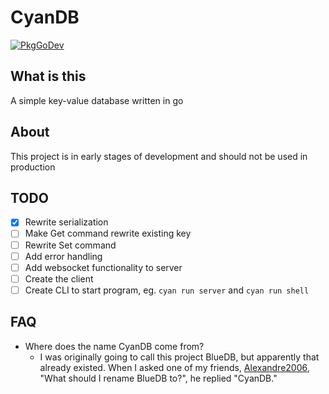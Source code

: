# CyanDB

[![PkgGoDev](https://pkg.go.dev/badge/github.com/SatvikR/cyandb)](https://pkg.go.dev/github.com/SatvikR/cyandb)

## What is this

A simple key-value database written in go

## About

This project is in early stages of development and should not be used in production

## TODO

- [x] Rewrite serialization
- [ ] Make Get command rewrite existing key
- [ ] Rewrite Set command
- [ ] Add error handling
- [ ] Add websocket functionality to server
- [ ] Create the client
- [ ] Create CLI to start program, eg. `cyan run server` and `cyan run shell`

## FAQ

- Where does the name CyanDB come from?
    - I was originally going to call this project BlueDB, but apparently that already existed. 
    When I asked one of my friends, [Alexandre2006](https://github.com/Alexandre2006), "What should I rename BlueDB to?", he replied "CyanDB."